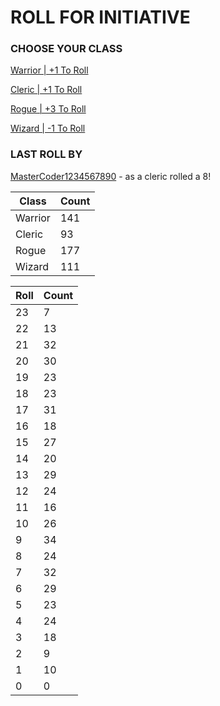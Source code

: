 # ROLL FOR INITIATIVE
### CHOOSE YOUR CLASS

[Warrior | +1 To Roll](https://github.com/benjaminsampica/benjaminsampica/issues/new?title=roll%7Cwarrior&body=Just+click+%27Submit+new+issue%27.)

[Cleric | +1 To Roll](https://github.com/benjaminsampica/benjaminsampica/issues/new?title=roll%7Ccleric&body=Just+click+%27Submit+new+issue%27.)

[Rogue | +3 To Roll](https://github.com/benjaminsampica/benjaminsampica/issues/new?title=roll%7Crogue&body=Just+click+%27Submit+new+issue%27.)

[Wizard | -1 To Roll](https://github.com/benjaminsampica/benjaminsampica/issues/new?title=roll%7Cwizard&body=Just+click+%27Submit+new+issue%27.)
### LAST ROLL BY
[MasterCoder1234567890](https://www.github.com/MasterCoder1234567890) - as a cleric rolled a 8!

|Class|Count|
|-|-|
|Warrior|141|
|Cleric|93|
|Rogue|177|
|Wizard|111|

|Roll|Count|
|-|-|
|23|7
|22|13
|21|32
|20|30
|19|23
|18|23
|17|31
|16|18
|15|27
|14|20
|13|29
|12|24
|11|16
|10|26
|9|34
|8|24
|7|32
|6|29
|5|23
|4|24
|3|18
|2|9
|1|10
|0|0
